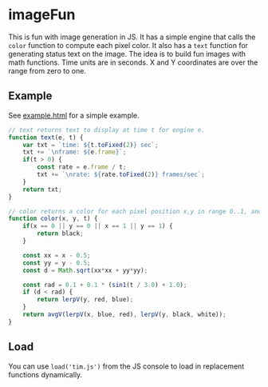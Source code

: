 # imageFun

This is fun with image generation in JS. It has a simple engine that calls
the `color` function to compute each pixel color. It also has a `text` function
for generating status text on the image.  The idea is to build fun images with
math functions.  Time units are in seconds. X and Y coordinates are over the range
from zero to one.

## Example

See [example.html](example.html) for a simple example.

```javascript
// text returns text to display at time t for engine e.
function text(e, t) {
    var txt = `time: ${t.toFixed(2)} sec`;
    txt += `\nframe: ${e.frame}`;
    if(t > 0) {
        const rate = e.frame / t;
        txt += `\nrate: ${rate.toFixed(2)} frames/sec`;
    }
    return txt;
}

// color returns a color for each pixel position x,y in range 0..1, and time t in seconds.
function color(x, y, t) {
	if(x == 0 || y == 0 || x == 1 || y == 1) {
		return black;
	}

    const xx = x - 0.5;
    const yy = y - 0.5;
    const d = Math.sqrt(xx*xx + yy*yy);

    const rad = 0.1 + 0.1 * (sin1(t / 3.0) + 1.0);
    if (d < rad) {
        return lerpV(y, red, blue);
    }
    return avgV(lerpV(x, blue, red), lerpV(y, black, white));
}
```

## Load

You can use `load('tim.js')` from the JS console to load in replacement functions dynamically.
